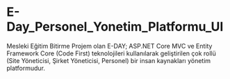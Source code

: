 # E-Day_Personel_Yonetim_Platformu_UI
Mesleki Eğitim Bitirme Projem olan E-DAY; ASP.NET Core MVC ve Entity Framework Core (Code First) teknolojileri kullanılarak geliştirilen çok rollü (Site Yöneticisi, Şirket Yöneticisi, Personel) bir insan kaynakları yönetim platformudur. 
